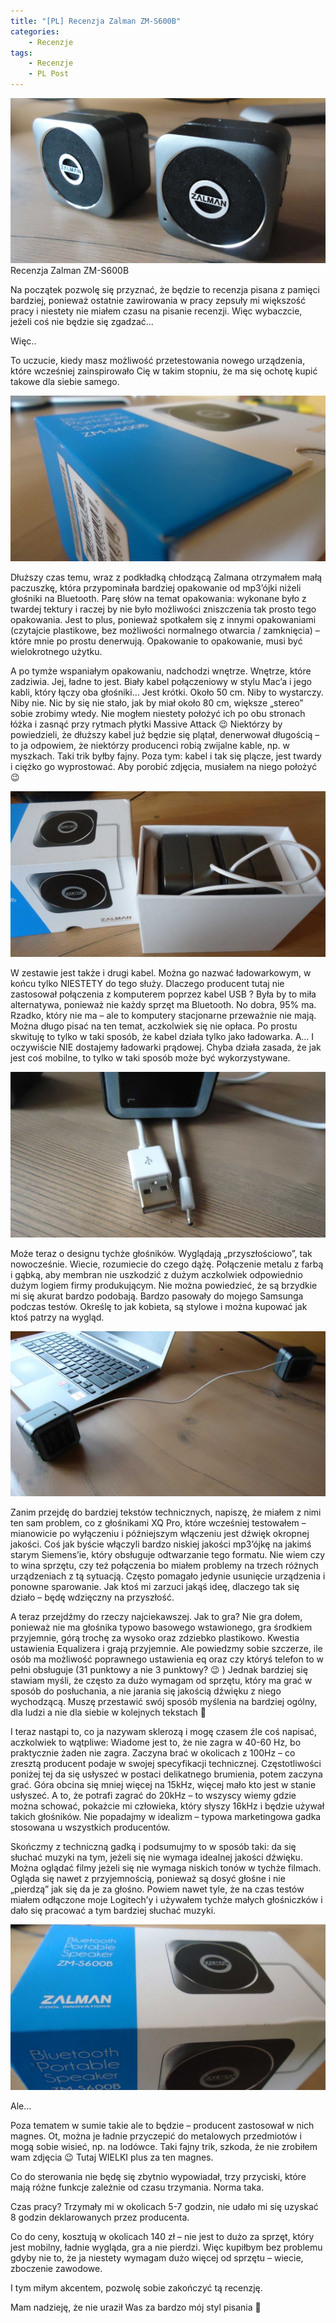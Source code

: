 ```yaml
---
title: "[PL] Recenzja Zalman ZM-S600B"
categories:
    - Recenzje
tags:
    - Recenzje
    - PL Post
---
```

![[PL] Recenzja Zalman ZM-S600B](/assets/images/posts/zalman-zm-s600b/top.jpg)Recenzja Zalman ZM-S600B

Na początek pozwolę się przyznać, że będzie to recenzja pisana z pamięci bardziej, ponieważ ostatnie zawirowania w pracy zepsuły mi większość pracy i niestety nie miałem czasu na pisanie recenzji. Więc wybaczcie, jeżeli coś nie będzie się zgadzać…

Więc..

To uczucie, kiedy masz możliwość przetestowania nowego urządzenia, które wcześniej zainspirowało Cię w takim stopniu, że ma się ochotę kupić takowe dla siebie samego.

![[PL] Recenzja Zalman ZM-S600B](/assets/images/posts/zalman-zm-s600b/01.jpg)

Dłuższy czas temu, wraz z podkładką chłodzącą Zalmana otrzymałem małą paczuszkę, która przypominała bardziej opakowanie od mp3’ójki niżeli głośniki na Bluetooth. Parę słów na temat opakowania: wykonane było z twardej tektury i raczej by nie było możliwości zniszczenia tak prosto tego opakowania. Jest to plus, ponieważ spotkałem się z innymi opakowaniami (czytajcie plastikowe, bez możliwości normalnego otwarcia / zamknięcia) – które mnie po prostu denerwują. Opakowanie to opakowanie, musi być wielokrotnego użytku.

A po tymże wspaniałym opakowaniu, nadchodzi wnętrze. Wnętrze, które zadziwia. Jej, ładne to jest. Biały kabel połączeniowy w stylu Mac’a i jego kabli, który łączy oba głośniki… Jest krótki. Około 50 cm. Niby to wystarczy. Niby nie. Nic by się nie stało, jak by miał około 80 cm, większe „stereo” sobie zrobimy wtedy. Nie mogłem niestety położyć ich po obu stronach łóżka i zasnąć przy rytmach płytki Massive Attack 😉 Niektórzy by powiedzieli, że dłuższy kabel już będzie się plątał, denerwował długością – to ja odpowiem, że niektórzy producenci robią zwijalne kable, np. w myszkach. Taki trik byłby fajny. Poza tym: kabel i tak się plącze, jest twardy i ciężko go wyprostować. Aby porobić zdjęcia, musiałem na niego położyć 😉

![[PL] Recenzja Zalman ZM-S600B](/assets/images/posts/zalman-zm-s600b/02.jpg)

W zestawie jest także i drugi kabel. Można go nazwać ładowarkowym, w końcu tylko NIESTETY do tego służy. Dlaczego producent tutaj nie zastosował połączenia z komputerem poprzez kabel USB ? Była by to miła alternatywa, ponieważ nie każdy sprzęt ma Bluetooth. No dobra, 95% ma. Rzadko, który nie ma – ale to komputery stacjonarne przeważnie nie mają. Można długo pisać na ten temat, aczkolwiek się nie opłaca. Po prostu skwituję to tylko w taki sposób, że kabel działa tylko jako ładowarka. A… I oczywiście NIE dostajemy ładowarki prądowej. Chyba działa zasada, że jak jest coś mobilne, to tylko w taki sposób może być wykorzystywane.

![[PL] Recenzja Zalman ZM-S600B](/assets/images/posts/zalman-zm-s600b/03.jpg)

Może teraz o designu tychże głośników. Wyglądają „przyszłościowo”, tak nowocześnie. Wiecie, rozumiecie do czego dążę. Połączenie metalu z farbą i gąbką, aby membran nie uszkodzić z dużym aczkolwiek odpowiednio dużym logiem firmy produkującym. Nie można powiedzieć, że są brzydkie mi się akurat bardzo podobają. Bardzo pasowały do mojego  Samsunga podczas testów. Określę to jak kobieta, są stylowe i można kupować jak ktoś patrzy na wygląd.

![[PL] Recenzja Zalman ZM-S600B](/assets/images/posts/zalman-zm-s600b/04.jpg)

Zanim przejdę do bardziej tekstów technicznych, napiszę, że miałem z nimi ten sam problem, co z głośnikami XQ Pro, które wcześniej testowałem – mianowicie po wyłączeniu i późniejszym włączeniu jest dźwięk okropnej jakości. Coś jak byście włączyli bardzo niskiej jakości mp3’ójkę na jakimś starym Siemens’ie, który obsługuje odtwarzanie tego formatu. Nie wiem czy to wina sprzętu, czy też połączenia bo miałem problemy na trzech różnych urządzeniach z tą sytuacją. Często pomagało jedynie usunięcie urządzenia i ponowne sparowanie. Jak ktoś mi zarzuci jakąś ideę, dlaczego tak się działo – będę wdzięczny na przyszłość.

A teraz przejdźmy do rzeczy najciekawszej. Jak to gra? Nie gra dołem, ponieważ nie ma głośnika typowo basowego wstawionego, gra środkiem przyjemnie, górą trochę za wysoko oraz zdziebko plastikowo. Kwestia ustawienia Equalizera i grają przyjemnie. Ale powiedzmy sobie szczerze, ile osób ma możliwość poprawnego ustawienia eq oraz czy któryś telefon to w pełni obsługuje (31 punktowy a nie 3 punktowy? 😉 ) Jednak bardziej się stawiam myśli, że często za dużo wymagam od sprzętu, który ma grać w sposób do posłuchania, a nie jarania się jakością dźwięku z niego wychodzącą. Muszę przestawić swój sposób myślenia na bardziej ogólny, dla ludzi a nie dla siebie w kolejnych tekstach 🙂

I teraz nastąpi to, co ja nazywam sklerozą i mogę czasem źle coś napisać, aczkolwiek to wątpliwe: Wiadome jest to, że nie zagra w 40-60 Hz, bo praktycznie żaden nie zagra. Zaczyna brać w okolicach z 100Hz – co zresztą producent podaje w swojej specyfikacji technicznej. Częstotliwości poniżej tej da się usłyszeć w postaci delikatnego brumienia, potem zaczyna grać. Góra obcina się mniej więcej na 15kHz, więcej mało kto jest w stanie usłyszeć. A to, że potrafi zagrać do 20kHz – to wszyscy wiemy gdzie można schować, pokażcie mi człowieka, który słyszy 16kHz i będzie używał takich głośników. Nie popadajmy w idealizm – typowa marketingowa gadka stosowana u wszystkich producentów.

Skończmy z techniczną gadką i podsumujmy to w sposób taki: da się słuchać muzyki na tym, jeżeli się nie wymaga idealnej jakości dźwięku. Można oglądać filmy jeżeli się nie wymaga niskich tonów w tychże filmach. Ogląda się nawet z przyjemnością, ponieważ są dosyć głośne i nie „pierdzą” jak się da je za głośno. Powiem nawet tyle, że na czas testów miałem odłączone moje Logitech’y i używałem tychże małych głośniczków i dało się pracować a tym bardziej słuchać muzyki.

![[PL] Recenzja Zalman ZM-S600B](/assets/images/posts/zalman-zm-s600b/05.jpg)

Ale…

Poza tematem w sumie takie ale to będzie – producent zastosował w nich magnes. Ot, można je ładnie przyczepić do metalowych przedmiotów i mogą sobie wisieć, np. na lodówce. Taki fajny trik, szkoda, że nie zrobiłem wam zdjęcia 😉 Tutaj WIELKI plus za ten magnes.

Co do sterowania nie będę się zbytnio wypowiadał, trzy przyciski, które mają różne funkcje zależnie od czasu trzymania. Norma taka.

Czas pracy? Trzymały mi w okolicach 5-7 godzin, nie udało mi się uzyskać 8 godzin deklarowanych przez producenta.

Co do ceny, kosztują w okolicach 140 zł – nie jest to dużo za sprzęt, który jest mobilny, ładnie wygląda, gra a nie pierdzi. Więc kupiłbym bez problemu gdyby nie to, że ja niestety wymagam dużo więcej od sprzętu – wiecie, zboczenie zawodowe.

I tym miłym akcentem, pozwolę sobie zakończyć tą recenzję.

Mam nadzieję, że nie uraził Was za bardzo mój styl pisania 🙂